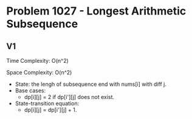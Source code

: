 # Problem 1027 - Longest Arithmetic Subsequence

## V1

Time Complexity: O(n^2)

Space Complexity: O(n^2)

- State: the lengh of subsequence end with nums[i] with diff j.
- Base cases:
    - dp[i][j] = 2 if dp[i'][j] does not exist.
- State-transition equation:
    - dp[i][j] = dp[i'][j] + 1.
